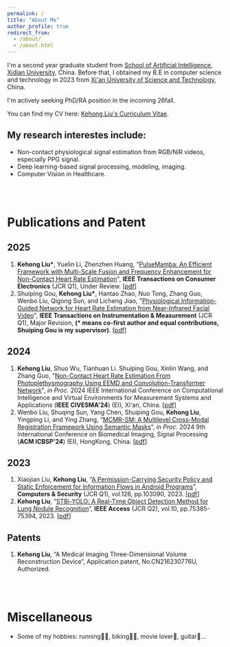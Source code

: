 ```yaml
---
permalink: /
title: "About Me"
author_profile: true
redirect_from: 
  - /about/
  - /about.html
---
```


I'm a second year graduate student from [School of Artificial Intelligence](https://sai.xidian.edu.cn/index.htm), [Xidian University](https://en.xidian.edu.cn/), China. Before that, I obtained my B.E in computer science and technology in 2023 from [Xi'an University of Science and Technology](https://www.xust.edu.cn/), China.

I'm actively seeking PhD/RA position in the incoming 26fall.

<!-- I am currently advised by [Prof. Shuiping Gou](https://scholar.google.com/citations?user=QdUISv8AAAAJ&hl=zh-CN) from Key Lab of IPIU. -->

You can find my CV here: [Kehong Liu's Curriculum Vitae](../assets/CV.pdf).

## My research interestes include:
- Non-contact physiological signal estimation from RGB/NIR videos, especially PPG signal.
- Deep learning-based signal processing, modeling, imaging.
- Computer Vision in Healthcare.


<br><br>

# Publications and Patent

## 2025
1. **Kehong Liu\***, Yuelin Li, Zhenzhen Huang, "[PulseMamba: An Efficient Framework with Multi-Scale Fusion and Frequency Enhancement for Non-Contact Heart Rate Estimation](../assets/TCE.pdf)", **IEEE Transactions on Consumer Electronics** (JCR Q1), Under Review. [[pdf](../files/TCE.pdf)]
2. Shuiping Gou, **Kehong Liu\***, Hantao Zhao, Nuo Tong, Zhang Guo, Wenbo Liu, Qigong Sun, and Licheng Jiao, "[Physiological Information-Guided Network for Heart Rate Estimation from Near-Infrared Facial Video](../assets/TIM.pdf)", **IEEE Transactions on Instrumentation & Measurement** (JCR Q1), Major Revision, **(\* means co-first author and equal contributions, Shuiping Gou is my supervisor)**. [[pdf](../files/TIM.pdf)]

## 2024
1. **Kehong Liu**, Shuo Wu, Tianhuan Li. Shuiping Gou, Xinlin Wang, and Zhang Guo, "[Non-Contact Heart Rate Estimation From Photoplethysmography Using EEMD and Convolution-Transformer Network](../files/CIVEMSA.pdf)", *in Proc.* 2024 IEEE International Conference on Computational Intelligence and Virtual Environments for Measurement Systems and Applications (**IEEE CIVESMA'24**) (EI), Xi'an, China. [[pdf](../files/CIVEMSA.pdf)]
2. Wenbo Liu, Shuqing Sun, Yang Chen, Shuiping Gou, **Kehong Liu**, Yingping Li, and Ying Zhang, “[MCMR-SM: A Multilevel Cross-Modal Registration Framework Using Semantic Masks](../files/ICBSP.pdf)”, *in Proc.* 2024 9th International Conference on Biomedical Imaging, Signal Processing (**ACM ICBSP'24**) (EI), HongKong, China. [[pdf](../files/ICBSP.pdf)]

   
## 2023
1. Xiaojian Liu, **Kehong Liu**, “[A Permission-Carrying Security Policy and Static Enforcement for Information Flows in Android Programs](../files/COSE.pdf)”, **Computers & Security** (JCR Q1), vol.126, pp.103090, 2023. [[pdf](../files/COSE.pdf)]
2. **Kehong Liu**, “[STBi-YOLO: A Real-Time Object Detection Method for Lung Nodule Recognition](../files/STBi-YOLO.pdf)”, **IEEE Access** (JCR Q2), vol.10, pp.75385-75394, 2023. [[pdf](../files/STBi-YOLO.pdf)]

## Patents
1. **Kehong Liu**, “A Medical Imaging Three-Dimensional Volume Reconstruction Device”, Application patent, No.CN216230776U, Authorized.


<br><br>
# Miscellaneous
- Some of my hobbies: running🏃‍♀️, biking🚵‍♀️, movie lover🎥, guitar🎸...

